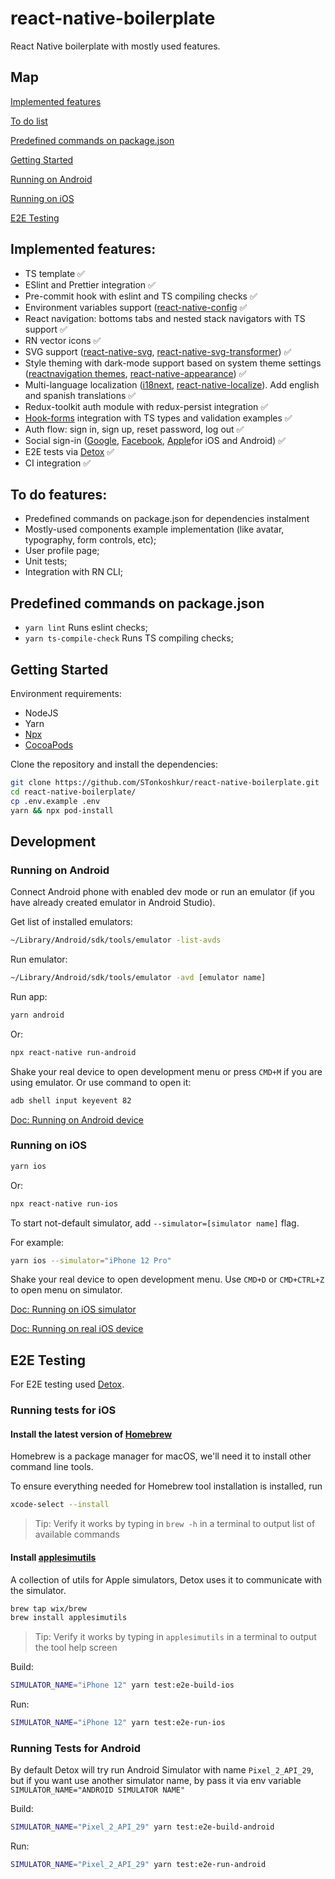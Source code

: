 # react-native-boilerplate

React Native boilerplate with mostly used features.

## Map

[Implemented features](#implemented-features)

[To do list](#to-do-features)

[Predefined commands on package.json](#predefined-commands-on-packagejson)

[Getting Started](#getting-started)

[Running on Android](#running-on-android)

[Running on iOS](#running-on-ios)

[E2E Testing](#e2e-testing)

## Implemented features:

- TS template :white_check_mark:
- ESlint and Prettier integration :white_check_mark:
- Pre-commit hook with eslint and TS compiling checks :white_check_mark:
- Environment variables support ([react-native-config](https://github.com/luggit/react-native-config) :white_check_mark:
- React navigation: bottoms tabs and nested stack navigators with TS support :white_check_mark:
- RN vector icons :white_check_mark:
- SVG support ([react-native-svg](https://github.com/react-native-svg/react-native-svg), [react-native-svg-transformer](https://github.com/kristerkari/react-native-svg-transformer)) :white_check_mark:
- Style theming with dark-mode support based on system theme settings ([reactnavigation themes](https://reactnavigation.org/docs/themes), [react-native-appearance](https://github.com/expo/react-native-appearance)) :white_check_mark:
- Multi-language localization ([i18next](https://www.i18next.com), [react-native-localize](https://github.com/zoontek/react-native-localize)). Add english and spanish translations :white_check_mark:
- Redux-toolkit auth module with redux-persist integration :white_check_mark:
- [Hook-forms](https://react-hook-form.com/) integration with TS types and validation examples :white_check_mark:
- Auth flow: sign in, sign up, reset password, log out :white_check_mark:
- Social sign-in ([Google](https://github.com/react-native-google-signin/google-signin), [Facebook](https://github.com/facebook/react-native-fbsdk), [Apple](https://github.com/invertase/react-native-apple-authentication)for iOS and Android) :white_check_mark:
- E2E tests via [Detox](https://github.com/wix/Detox) :white_check_mark:
- CI integration :white_check_mark:

## To do features:

- Predefined commands on package.json for dependencies instalment
- Mostly-used components example implementation (like avatar, typography, form controls, etc);
- User profile page;
- Unit tests;
- Integration with RN CLI;

## Predefined commands on package.json

- `yarn lint` Runs eslint checks;
- `yarn ts-compile-check` Runs TS compiling checks;

## Getting Started

Environment requirements:

- NodeJS
- Yarn
- [Npx](https://nodejs.dev/learn/the-npx-nodejs-package-runner)
- [CocoaPods](https://cocoapods.org/)

Clone the repository and install the dependencies:

```bash
git clone https://github.com/STonkoshkur/react-native-boilerplate.git
cd react-native-boilerplate/
cp .env.example .env
yarn && npx pod-install
```

## Development

### Running on Android

Connect Android phone with enabled dev mode or run an emulator (if you have already created emulator in Android Studio).

Get list of installed emulators:

```bash
~/Library/Android/sdk/tools/emulator -list-avds
```

Run emulator:

```bash
~/Library/Android/sdk/tools/emulator -avd [emulator name]
```

Run app:

```bash
yarn android
```

Or:

```bash
npx react-native run-android
```

Shake your real device to open development menu or press `CMD+M` if you are using emulator. Or use command to open it:

```bash
adb shell input keyevent 82
```

[Doc: Running on Android device](https://reactnative.dev/docs/running-on-device#1-enable-debugging-over-usb)

### Running on iOS

```bash
yarn ios
```

Or:

```bash
npx react-native run-ios
```

To start not-default simulator, add `--simulator=[simulator name]` flag.

For example:

```bash
yarn ios --simulator="iPhone 12 Pro"
```

Shake your real device to open development menu. Use `CMD+D` or `CMD+CTRL+Z` to open menu on simulator.

[Doc: Running on iOS simulator](https://reactnative.dev/docs/running-on-simulator-ios)

[Doc: Running on real iOS device](https://reactnative.dev/docs/running-on-device#1-plug-in-your-device-via-usb)

## E2E Testing

For E2E testing used [Detox](https://github.com/wix/Detox).

### Running tests for iOS

#### Install the latest version of [Homebrew](http://brew.sh)

Homebrew is a package manager for macOS, we'll need it to install other command line tools.

To ensure everything needed for Homebrew tool installation is installed, run

```sh
xcode-select --install
```

> Tip: Verify it works by typing in `brew -h` in a terminal to output list of available commands

#### Install [applesimutils](https://github.com/wix/AppleSimulatorUtils)

A collection of utils for Apple simulators, Detox uses it to communicate with the simulator.

```sh
brew tap wix/brew
brew install applesimutils
```

> Tip: Verify it works by typing in `applesimutils` in a terminal to output the tool help screen

Build:

```bash
SIMULATOR_NAME="iPhone 12" yarn test:e2e-build-ios
```

Run:

```bash
SIMULATOR_NAME="iPhone 12" yarn test:e2e-run-ios
```

### Running Tests for Android

By default Detox will try run Android Simulator with name `Pixel_2_API_29`, but if you want use another simulator name, by pass it via env variable `SIMULATOR_NAME="ANDROID SIMULATOR NAME"`

Build:

```bash
SIMULATOR_NAME="Pixel_2_API_29" yarn test:e2e-build-android
```

Run:

```bash
SIMULATOR_NAME="Pixel_2_API_29" yarn test:e2e-run-android
```
